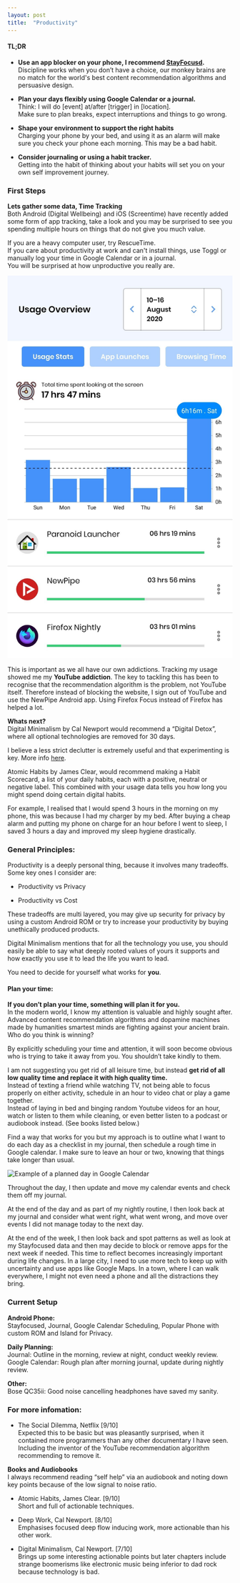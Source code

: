 ```yaml
---
layout: post
title:  "Productivity"
---
```


#### TL;DR
* **Use an app blocker on your phone, I recommend [StayFocusd](https://play.google.com/store/apps/details?id=com.stayfocused&hl=en_GB).**  
 Discipline works when you don’t have a choice, our monkey brains are no match for the world's best content recommendation algorithms and persuasive design. 

* **Plan your days flexibly using Google Calendar or a journal.**  
Think: I will do [event] at/after [trigger] in [location].  
Make sure to plan breaks, expect interruptions and things to go wrong.  

* **Shape your environment to support the right habits**  
Charging your phone by your bed, and using it as an alarm will make sure you check your phone each morning. This may be a bad habit.   

* **Consider journaling or using a habit tracker.**  
Getting into the habit of thinking about your habits will set you on your own self improvement journey.  

### First Steps
**Lets gather some data, Time Tracking**  
Both Android (Digital Wellbeing) and iOS (Screentime) have recently added some form of app tracking, take a look and you may be surprised to see you spending multiple hours on things that do not give you much value. 

If you are a heavy computer user, try RescueTime.  
If you care about productivity at work and can't install things, use Toggl or manually log your time in Google Calendar or in a journal.   
You will be surprised at how unproductive you really are. 

![Example of a planned day in Google Calendar](images/StayFocused.jpg)

This is important as we all have our own addictions. Tracking my usage showed me my **YouTube addiction**. The key to tackling this has been to recognise that the recommendation algorithm is the problem, not YouTube itself. Therefore instead of blocking the website, I sign out of YouTube and use the NewPipe Android app. Using Firefox Focus instead of Firefox has helped a lot. 

**Whats next?**  
Digital Minimalism by Cal Newport would recommend a “Digital Detox”, where all optional technologies are removed for 30 days.  

I believe a less strict declutter is extremely useful and that experimenting is key. 
More info [here](https://www.reddit.com/r/digitalminimalism/wiki/declutter-guide).  

Atomic Habits by James Clear, would recommend making a Habit Scorecard, a list of your daily habits, each with a positive, neutral or negative label. This combined with your usage data tells you how long you might spend doing certain digital habits.   

For example, I realised that I would spend 3 hours in the morning on my phone, this was because I had my charger by my bed. After buying a cheap alarm and putting my phone on charge for an hour before I went to sleep, I saved 3 hours a day and improved my sleep hygiene drastically.   

### General Principles:
Productivity is a deeply personal thing, because it involves many tradeoffs. Some key ones I consider are:  

  * Productivity vs Privacy
  
  * Productivity vs Cost
  
These tradeoffs are multi layered, you may give up security for privacy by using a custom Android ROM or try to increase your productivity by buying unethically produced products. 

Digital Minimalism mentions that for all the technology you use, you should easily be able to say what deeply rooted values of yours it supports and how exactly you use it to lead the life you want to lead.

You need to decide for yourself what works for **you**.

#### Plan your time:
**If you don’t plan your time, something will plan it for you.**  
In the modern world, I know my attention is valuable and highly sought after. 
Advanced content recommendation algorithms and dopamine machines made by humanities smartest minds are fighting against your ancient brain. Who do you think is winning?

By explicitly scheduling your time and attention, it will soon become obvious who is trying to take it away from you. You shouldn’t take kindly to them. 

I am not suggesting you get rid of all leisure time, but instead **get rid of all low quality time and replace it with high quality time.**   
Instead of texting a friend while watching TV, not being able to focus properly on either activity, schedule in an hour to video chat or play a game together.   
Instead of laying in bed and binging random Youtube videos for an hour, watch or listen to them while cleaning, or even better listen to a podcast or audiobook instead. (See books listed below.)  

Find a way that works for you but my approach is to outline what I want to do each day as a checklist in my journal, then schedule a rough time in Google calendar. I make sure to leave an hour or two, knowing that things take longer than usual. 

![Example of a planned day in Google Calendar](../images/GoogleCalendar.jpg)

Throughout the day, I then update and move my calendar events and check them off my journal.

At the end of the day and as part of my nightly routine, I then look back at my journal and consider what went right, what went wrong, and move over events I did not manage today to the next day. 

At the end of the week, I then look back and spot patterns as well as look at my Stayfocused data and then may decide to block or remove apps for the next week if needed. This time to reflect becomes increasingly important during life changes. In a large city, I need to use more tech to keep up with uncertainty and use apps like Google Maps. In a town, where I can walk everywhere, I might not even need a phone and all the distractions they bring. 

### Current Setup
**Android Phone:**  
Stayfocused, Journal, Google Calendar Scheduling, Popular Phone with custom ROM and Island for Privacy. 

**Daily Planning:**  
Journal: Outline in the morning, review at night, conduct weekly review.  
Google Calendar:  Rough plan after morning journal, update during nightly review.  

**Other:**  
Bose QC35ii: Good noise cancelling headphones have saved my sanity.

### For more infomation:
* The Social Dilemma, Netflix [9/10]  
Expected this to be basic but was pleasantly surprised, when it contained more programmers than any other documentary I have seen. Including the inventor of the YouTube recommendation algorithm recommending to remove it. 

**Books and Audiobooks**  
I always recommend reading “self help” via an audiobook and noting down key points because of the low signal to noise ratio. 
 
* Atomic Habits, James Clear. [9/10]  
Short and full of actionable techniques. 

* Deep Work, Cal Newport. [8/10]  
Emphasises focused deep flow inducing work, more actionable than his other work.

* Digital Minimalism, Cal Newport. [7/10]  
Brings up some interesting actionable points but later chapters include strange boomerisms like electronic music being inferior to dad rock because technology is bad.




